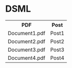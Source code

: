 # DSML
<table>
  <tr>
    <th>PDF</th>
    <th>Post</th>
  </tr>
  <tr>
    <td>Document1.pdf</td>
    <td>Post1</td>
  </tr>
  <tr>
    <td>Document2.pdf</td>
    <td>Post2</td>
  </tr>
  <tr>
    <td>Document3.pdf</td>
    <td>Post3</td>
  </tr>
  <tr>
    <td>Document4.pdf</td>
    <td>Post4</td>
  </tr>
</table>
